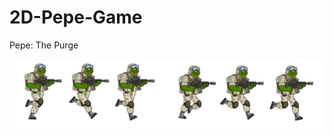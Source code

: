 # 2D-Pepe-Game
Pepe: The Purge

![alt tag](https://github.com/xxwikkixx/2D-Pepe-Game/blob/master/Assets/Sprites/pepe%20sprites.png?raw=true)
